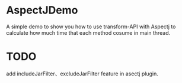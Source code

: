 # AspectJDemo
A simple demo to show you how to use transform-API with Aspectj to calculate how much time that each method cosume in main thread.

# TODO
add includeJarFilter、excludeJarFilter feature in asectj plugin.
